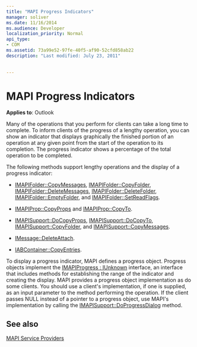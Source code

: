 ```yaml
---
title: "MAPI Progress Indicators"
manager: soliver
ms.date: 11/16/2014
ms.audience: Developer
localization_priority: Normal
api_type:
- COM
ms.assetid: 73a99e52-97fe-40f5-af90-52cfd858ab22
description: "Last modified: July 23, 2011"
 
 
---
```


# MAPI Progress Indicators

  
  
**Applies to**: Outlook 
  
Many of the operations that you perform for clients can take a long time to complete. To inform clients of the progress of a lengthy operation, you can show an indicator that displays graphically the finished portion of an operation at any given point from the start of the operation to its completion. The progress indicator shows a percentage of the total operation to be completed.
  
The following methods support lengthy operations and the display of a progress indicator:
  
- [IMAPIFolder::CopyMessages](imapifolder-copymessages.md), [IMAPIFolder::CopyFolder](imapifolder-copyfolder.md), [IMAPIFolder::DeleteMessages](imapifolder-deletemessages.md), [IMAPIFolder::DeleteFolder](imapifolder-deletefolder.md), [IMAPIFolder::EmptyFolder](imapifolder-emptyfolder.md), and [IMAPIFolder::SetReadFlags](imapifolder-setreadflags.md).
    
- [IMAPIProp::CopyProps](imapiprop-copyprops.md) and [IMAPIProp::CopyTo](imapiprop-copyto.md).
    
- [IMAPISupport::DoCopyProps](imapisupport-docopyprops.md), [IMAPISupport::DoCopyTo](imapisupport-docopyto.md), [IMAPISupport::CopyFolder](imapisupport-copyfolder.md), and [IMAPISupport::CopyMessages](imapisupport-copymessages.md).
    
- [IMessage::DeleteAttach](imessage-deleteattach.md).
    
- [IABContainer::CopyEntries](iabcontainer-copyentries.md).
    
To display a progress indicator, MAPI defines a progress object. Progress objects implement the [IMAPIProgress : IUnknown](imapiprogressiunknown.md) interface, an interface that includes methods for establishing the range of the indicator and creating the display. MAPI provides a progress object implementation as do some clients. You should use a client's implementation, if one is supplied, as an input parameter to the method performing the operation. If the client passes NULL instead of a pointer to a progress object, use MAPI's implementation by calling the [IMAPISupport::DoProgressDialog](imapisupport-doprogressdialog.md) method. 
  
## See also



[MAPI Service Providers](mapi-service-providers.md)

